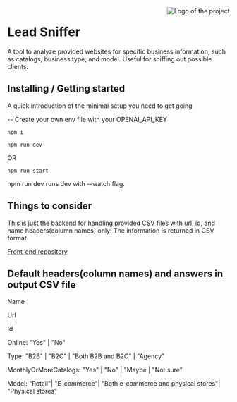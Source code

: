 <img src="https://schertzanimalhospital.com/wp-content/uploads/2018/03/Schertz_iStock-836716796_medium-1024x639.jpg" alt="Logo of the project" align="right">

# Lead Sniffer
A tool to analyze provided websites for specific business information, such as catalogs, business type, and model. Useful for sniffing out possible clients.


## Installing / Getting started

A quick introduction of the minimal setup you need to get going

-- Create your own env file with your OPENAI_API_KEY

```shell
npm i
```

```shell
npm run dev
```
OR
```shell
npm run start
```

npm run dev runs dev with --watch flag.

## Things to consider 

This is just the backend for handling provided CSV files with url, id, and name headers(column names) only!
The information is returned in CSV format

[Front-end repository](https://github.com/boop-bap/gpt/tree/UI)

## Default headers(column names) and answers in output CSV file 
 
Name

Url

Id

Online: "Yes" | "No"

Type: "B2B" | "B2C" | "Both B2B and B2C" | "Agency"

MonthlyOrMoreCatalogs: "Yes" | "No" | "Maybe | "Not sure"

Model: "Retail"| "E-commerce"| "Both e-commerce and physical stores"| "Physical stores"

